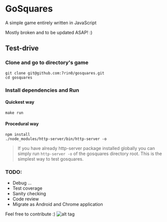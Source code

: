 # GoSquares
A simple game entirely written in JavaScript

Mostly broken and to be updated ASAP! :)

## Test-drive
### Clone and go to directory's game
```
git clone git@github.com:7rin0/gosquares.git
cd gosquares
```

### Install dependencies and Run
#### Quickest way
```
make run
```
#### Procedural way
```
npm install
./node_modules/http-server/bin/http-server -o
```

> If you have already http-server package installed globally you can simply run ```http-server -o``` of the gosquares directory root. This is the simplest way to test gosquares.

### TODO:
- Debug ...
- Test coverage
- Sanity checking
- Code review
- Migrate as Android and Chrome application


Feel free to contribute :)
![alt tag](https://raw.githubusercontent.com/7rin0/gosquares/master/src/images/screenshot.png)
